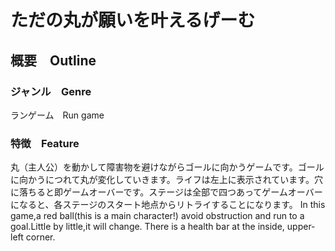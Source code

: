 # ただの丸が願いを叶えるげーむ
## 概要　Outline
### ジャンル　Genre  
ランゲーム　Run game
### 特徴　Feature
丸（主人公）を動かして障害物を避けながらゴールに向かうゲームです。ゴールに向かうにつれて丸が変化していきます。ライフは左上に表示されています。穴に落ちると即ゲームオーバーです。ステージは全部で四つあってゲームオーバーになると、各ステージのスタート地点からリトライすることになります。
In this game,a red ball(this is a main character!) avoid obstruction and run to a goal.Little by little,it will change. There is a health bar at the inside, upper-left corner.

